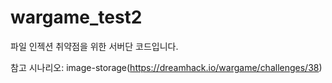 # wargame_test2

파일 인젝션 취약점을 위한 서버단 코드입니다.



참고 시나리오: image-storage(https://dreamhack.io/wargame/challenges/38)
